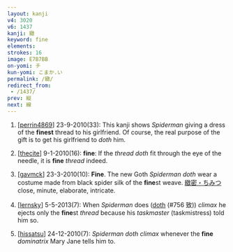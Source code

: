 ```yaml
---
layout: kanji
v4: 3020
v6: 1437
kanji: 緻
keyword: fine
elements: 
strokes: 16
image: E7B7BB
on-yomi: チ
kun-yomi: こまか.い
permalink: /緻/
redirect_from:
 - /1437/
prev: 縦
next: 線
---
```


1) [<a href="http://kanji.koohii.com/profile/perrin4869">perrin4869</a>] 23-9-2010(33): This kanji shows <em>Spiderman</em> giving a dress of the <strong>finest</strong> thread to his girlfriend. Of course, the real purpose of the gift is to get his girlfriend to <em>doth</em> him.

2) [<a href="http://kanji.koohii.com/profile/thecite">thecite</a>] 9-1-2010(16): <strong>fine</strong>: If the <em>thread</em> <em>doth</em> fit through the eye of the needle, it is <strong>fine</strong> <em>thread</em> indeed.

3) [<a href="http://kanji.koohii.com/profile/gavmck">gavmck</a>] 23-3-2010(10): <strong>Fine</strong>. The new Goth <em>Spiderman doth</em> wear a costume made from black spider silk of the <strong>fine</strong>st weave. <a href="midori://search?text=緻密・ちみつ">緻密・ちみつ</a> close, minute, elaborate, intricate.

4) [<a href="http://kanji.koohii.com/profile/lernsky">lernsky</a>] 5-5-2013(7): When <em>Spiderman</em> does (<a href="../v4/756.html">doth</a> (#756 致)) <em>climax</em> he ejects only the <strong>fine</strong>st <em>thread</em> because his <em>taskmaster</em> (taskmistress) told him so.

5) [<a href="http://kanji.koohii.com/profile/hissatsu">hissatsu</a>] 24-12-2010(7): <em>Spiderman doth climax</em> whenever the <strong>fine</strong> <em>dominatrix</em> Mary Jane tells him to.

